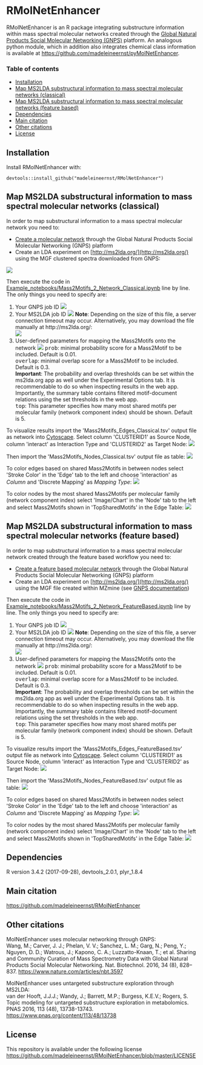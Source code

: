 # RMolNetEnhancer

RMolNetEnhancer is an R package integrating substructure information within mass spectral molecular networks created through the [Global Natural Products Social Molecular Networking (GNPS)](https://gnps.ucsd.edu/) platform. An analogous python module, which in addition also integrates chemical class information is available at https://github.com/madeleineernst/pyMolNetEnhancer.

### Table of contents

* [Installation](#installation)
* [Map MS2LDA substructural information to mass spectral molecular networks (classical)](#Mass2Motifs_to_Network_Classical)
* [Map MS2LDA substructural information to mass spectral molecular networks (feature based)](#Mass2Motifs_to_Network_FeatureBased)
* [Dependencies](#dependencies)
* [Main citation](#main_citation)
* [Other citations](#other_citations)
* [License](#license)

## Installation 

Install RMolNetEnhancer with:

 `devtools::install_github("madeleineernst/RMolNetEnhancer")`

## Map MS2LDA substructural information to mass spectral molecular networks (classical) <a name="Mass2Motifs_to_Network_Classical"></a>

In order to map substructural information to a mass spectral molecular network you need to:
 
* [Create a molecular network](https://ccms-ucsd.github.io/GNPSDocumentation/quickstart/) through the Global Natural Products Social Molecular Networking (GNPS) platform
* Create an LDA experiment on [http://ms2lda.org/](http://ms2lda.org/) using the MGF clustered spectra downloaded from GNPS:

<img src="IMG/DownloadCulsteredMGF.png"/>

Then execute the code in [Example_notebooks/Mass2Motifs_2_Network_Classical.ipynb](https://github.com/madeleineernst/RMolNetEnhancer/blob/master/Example_notebooks/Mass2Motifs_2_Network_Classical.ipynb) line by line.
The only things you need to specify are:

<ol>
  <li>Your GNPS job ID 
  <img src="IMG/GNPSJobID.png"/></li>
  <li>Your MS2LDA job ID
  <img src="IMG/MS2LDAJobID.png"/>
  <b>Note</b>: Depending on the size of this file, a server connection timeout may occur. Alternatively, you may download the file manually at http://ms2lda.org/: <br>
  <img src="IMG/Export_MS2LDA_Summary.jpg"/></li>
  <li>User-defined parameters for mapping the Mass2Motifs onto the network
  <img src="IMG/Mass2Motif_2_Network_Parameters.png"/>
  <tt>prob</tt>: minimal probability score for a Mass2Motif to be included. Default is 0.01. <br>
  <tt>overlap</tt>: minimal overlap score for a Mass2Motif to be included. Default is 0.3. <br>
  <b>Important</b>: The probability and overlap thresholds can be set within the ms2lda.org app as well under the Experimental Options tab. It is recommendable to do so when inspecting results in the web app. Importantly, the summary table contains filtered motif-document relations using the set thresholds in the web app. <br>
  <tt>top</tt>: This parameter specifies how many most shared motifs per molecular family (network component index) should be shown. Default is 5.
</li>
</ol>

To visualize results import the 'Mass2Motifs_Edges_Classical.tsv' output file as network into [Cytoscape](https://cytoscape.org/). Select column 'CLUSTERID1' as Source Node, column 'interact' as Interaction Type and 'CLUSTERID2' as Target Node:
<img src="IMG/ImportEdges.png"/>

Then import the 'Mass2Motifs_Nodes_Classical.tsv' output file as table:
<img src="IMG/ImportNodes.png"/>

To color edges based on shared Mass2Motifs in between nodes select 'Stroke Color' in the 'Edge' tab to the left and choose 'interaction' as <i>Column</i> and 'Discrete Mapping' as <i>Mapping Type</i>:
<img src="IMG/MotifsMappedEdges.png"/>

To color nodes by the most shared Mass2Motifs per molecular family (network component index) select 'Image/Chart' in the 'Node' tab to the left and select Mass2Motifs shown in 'TopSharedMotifs' in the Edge Table:
<img src="IMG/MotifsMappedNodes.jpg"/>

## Map MS2LDA substructural information to mass spectral molecular networks (feature based) <a name="Mass2Motifs_to_Network_FeatureBased"></a>

In order to map substructural information to a mass spectral molecular network created through the feature based workflow you need to:

* [Create a feature based molecular network](https://ccms-ucsd.github.io/GNPSDocumentation/featurebasedmolecularnetworking/) through the Global Natural Products Social Molecular Networking (GNPS) platform
* Create an LDA experiment on [http://ms2lda.org/](http://ms2lda.org/) using the MGF file created within MZmine (see [GNPS documentation](https://ccms-ucsd.github.io/GNPSDocumentation/featurebasedmolecularnetworking/))

Then execute the code in [Example_notebooks/Mass2Motifs_2_Network_FeatureBased.ipynb](https://github.com/madeleineernst/RMolNetEnhancer/blob/master/Example_notebooks/Mass2Motifs_2_Network_FeatureBased.ipynb) line by line.
The only things you need to specify are:

<ol>
  <li>Your GNPS job ID 
  <img src="IMG/GNPSJobID.png"/></li>
  <li>Your MS2LDA job ID
  <img src="IMG/MS2LDAJobID.png"/>
  <b>Note</b>: Depending on the size of this file, a server connection timeout may occur. Alternatively, you may download the file manually at http://ms2lda.org/: <br>
  <img src="IMG/Export_MS2LDA_Summary.jpg"/></li>
  <li>User-defined parameters for mapping the Mass2Motifs onto the network
  <img src="IMG/Mass2Motif_2_Network_Parameters.png"/>
  <tt>prob</tt>: minimal probability score for a Mass2Motif to be included. Default is 0.01. <br>
  <tt>overlap</tt>: minimal overlap score for a Mass2Motif to be included. Default is 0.3. <br>
  <b>Important</b>: The probability and overlap thresholds can be set within the ms2lda.org app as well under the Experimental Options tab. It is recommendable to do so when inspecting results in the web app. Importantly, the summary table contains filtered motif-document relations using the set thresholds in the web app. <br>
  <tt>top</tt>: This parameter specifies how many most shared motifs per molecular family (network component index) should be shown. Default is 5.
</li>
</ol>

To visualize results import the 'Mass2Motifs_Edges_FeatureBased.tsv' output file as network into [Cytoscape](https://cytoscape.org/). Select column 'CLUSTERID1' as Source Node, column 'interact' as Interaction Type and 'CLUSTERID2' as Target Node:
<img src="IMG/ImportEdges.png"/>

Then import the 'Mass2Motifs_Nodes_FeatureBased.tsv' output file as table:
<img src="IMG/ImportNodes.png"/>

To color edges based on shared Mass2Motifs in between nodes select 'Stroke Color' in the 'Edge' tab to the left and choose 'interaction' as <i>Column</i> and 'Discrete Mapping' as <i>Mapping Type</i>:
<img src="IMG/MotifsMappedEdges.png"/>

To color nodes by the most shared Mass2Motifs per molecular family (network component index) select 'Image/Chart' in the 'Node' tab to the left and select Mass2Motifs shown in 'TopSharedMotifs' in the Edge Table:
<img src="IMG/MotifsMappedNodes.jpg"/>

## Dependencies
R version 3.4.2 (2017-09-28), devtools_2.0.1, plyr_1.8.4

## Main citation <a name="main_citation"></a>
https://github.com/madeleineernst/RMolNetEnhancer

## Other citations <a name="other_citations"></a>
MolNetEnhancer uses molecular networking through GNPS: <br>
Wang, M.; Carver, J. J.; Phelan, V. V.; Sanchez, L. M.; Garg, N.; Peng, Y.; Nguyen, D. D.; Watrous, J.; Kapono, C. A.; Luzzatto-Knaan, T.; et al. Sharing and Community Curation of Mass Spectrometry Data with Global Natural Products Social Molecular Networking. Nat. Biotechnol. 2016, 34 (8), 828–837.
https://www.nature.com/articles/nbt.3597

MolNetEnhancer uses untargeted substructure exploration through MS2LDA: <br>
van der Hooft, J.J.J.; Wandy, J.; Barrett, M.P.; Burgess, K.E.V.; Rogers, S. Topic modeling for untargeted substructure exploration in metabolomics. PNAS 2016, 113 (48), 13738-13743.
https://www.pnas.org/content/113/48/13738

## License
This repository is available under the following license https://github.com/madeleineernst/RMolNetEnhancer/blob/master/LICENSE
